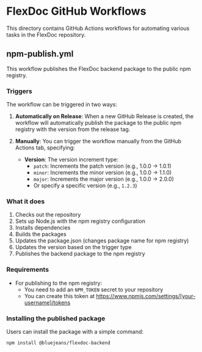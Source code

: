 # FlexDoc GitHub Workflows

This directory contains GitHub Actions workflows for automating various tasks in the FlexDoc repository.

## npm-publish.yml

This workflow publishes the FlexDoc backend package to the public npm registry.

### Triggers

The workflow can be triggered in two ways:

1. **Automatically on Release**: When a new GitHub Release is created, the workflow will automatically publish the package to the public npm registry with the version from the release tag.

2. **Manually**: You can trigger the workflow manually from the GitHub Actions tab, specifying:
   - **Version**: The version increment type:
     - `patch`: Increments the patch version (e.g., 1.0.0 → 1.0.1)
     - `minor`: Increments the minor version (e.g., 1.0.0 → 1.1.0)
     - `major`: Increments the major version (e.g., 1.0.0 → 2.0.0)
     - Or specify a specific version (e.g., `1.2.3`)

### What it does

1. Checks out the repository
2. Sets up Node.js with the npm registry configuration
3. Installs dependencies
4. Builds the packages
5. Updates the package.json (changes package name for npm registry)
6. Updates the version based on the trigger type
7. Publishes the backend package to the npm registry

### Requirements

- For publishing to the npm registry:
  - You need to add an `NPM_TOKEN` secret to your repository
  - You can create this token at https://www.npmjs.com/settings/[your-username]/tokens

### Installing the published package

Users can install the package with a simple command:

```bash
npm install @bluejeans/flexdoc-backend
```
